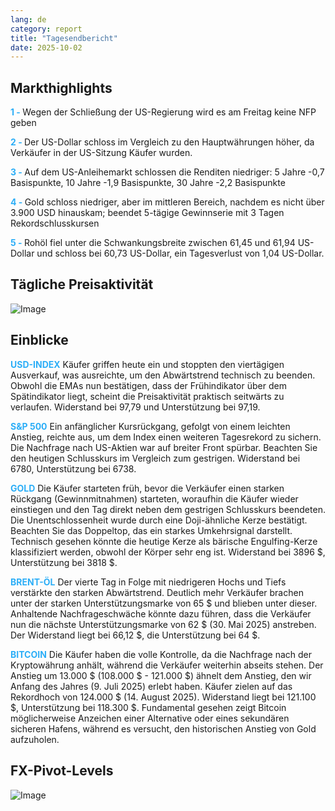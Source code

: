 ```yaml
---
lang: de
category: report
title: "Tagesendbericht"
date: 2025-10-02
---
```



<h2>Markthighlights</h2>
<strong style="color: #2caef7;">1 - </strong> Wegen der Schließung der US-Regierung wird es am Freitag keine NFP geben

<strong style="color: #2caef7;">2 - </strong> Der US-Dollar schloss im Vergleich zu den Hauptwährungen höher, da Verkäufer in der US-Sitzung Käufer wurden.


<strong style="color: #2caef7;">3 - </strong> Auf dem US-Anleihemarkt schlossen die Renditen niedriger: 5 Jahre -0,7 Basispunkte, 10 Jahre -1,9 Basispunkte, 30 Jahre -2,2 Basispunkte

<strong style="color: #2caef7;">4 - </strong> Gold schloss niedriger, aber im mittleren Bereich, nachdem es nicht über 3.900 USD hinauskam; beendet 5-tägige Gewinnserie mit 3 Tagen Rekordschlusskursen

<strong style="color: #2caef7;">5 - </strong> Rohöl fiel unter die Schwankungsbreite zwischen 61,45 und 61,94 US-Dollar und schloss bei 60,73 US-Dollar, ein Tagesverlust von 1,04 US-Dollar.



<h2>Tägliche Preisaktivität</h2>
<img src="https://markleighedu.github.io/img/Oct-2025/02-Oct-2025/price.jpg" alt="Image"/>

<h2>Einblicke</h2>
<strong style="color: #2caef7;">USD-INDEX</strong> Käufer griffen heute ein und stoppten den viertägigen Ausverkauf, was ausreichte, um den Abwärtstrend technisch zu beenden. Obwohl die EMAs nun bestätigen, dass der Frühindikator über dem Spätindikator liegt, scheint die Preisaktivität praktisch seitwärts zu verlaufen. Widerstand bei 97,79 und Unterstützung bei 97,19.

<strong style="color: #2caef7;">S&P 500</strong> Ein anfänglicher Kursrückgang, gefolgt von einem leichten Anstieg, reichte aus, um dem Index einen weiteren Tagesrekord zu sichern. Die Nachfrage nach US-Aktien war auf breiter Front spürbar. Beachten Sie den heutigen Schlusskurs im Vergleich zum gestrigen. Widerstand bei 6780, Unterstützung bei 6738.

<strong style="color: #2caef7;">GOLD</strong> Die Käufer starteten früh, bevor die Verkäufer einen starken Rückgang (Gewinnmitnahmen) starteten, woraufhin die Käufer wieder einstiegen und den Tag direkt neben dem gestrigen Schlusskurs beendeten. Die Unentschlossenheit wurde durch eine Doji-ähnliche Kerze bestätigt. Beachten Sie das Doppeltop, das ein starkes Umkehrsignal darstellt. Technisch gesehen könnte die heutige Kerze als bärische Engulfing-Kerze klassifiziert werden, obwohl der Körper sehr eng ist. Widerstand bei 3896 $, Unterstützung bei 3818 $.

<strong style="color: #2caef7;">BRENT-ÖL</strong> Der vierte Tag in Folge mit niedrigeren Hochs und Tiefs verstärkte den starken Abwärtstrend. Deutlich mehr Verkäufer brachen unter der starken Unterstützungsmarke von 65 $ und blieben unter dieser. Anhaltende Nachfrageschwäche könnte dazu führen, dass die Verkäufer nun die nächste Unterstützungsmarke von 62 $ (30. Mai 2025) anstreben. Der Widerstand liegt bei 66,12 $, die Unterstützung bei 64 $.

<strong style="color: #2caef7;">BITCOIN</strong> Die Käufer haben die volle Kontrolle, da die Nachfrage nach der Kryptowährung anhält, während die Verkäufer weiterhin abseits stehen. Der Anstieg um 13.000 $ (108.000 $ - 121.000 $) ähnelt dem Anstieg, den wir Anfang des Jahres (9. Juli 2025) erlebt haben. Käufer zielen auf das Rekordhoch von 124.000 $ (14. August 2025). Widerstand liegt bei 121.100 $, Unterstützung bei 118.300 $. Fundamental gesehen zeigt Bitcoin möglicherweise Anzeichen einer Alternative oder eines sekundären sicheren Hafens, während es versucht, den historischen Anstieg von Gold aufzuholen.



<h2>FX-Pivot-Levels</h2>
<img src="https://markleighedu.github.io/img/Oct-2025/02-Oct-2025/pivot.jpg" alt="Image"/>